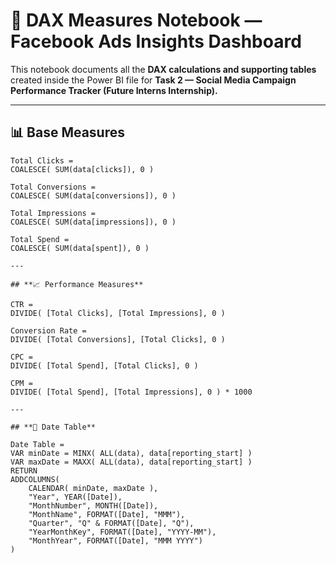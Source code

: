 # 📒 DAX Measures Notebook — Facebook Ads Insights Dashboard

This notebook documents all the **DAX calculations and supporting tables** created inside the Power BI file for **Task 2 — Social Media Campaign Performance Tracker (Future Interns Internship).**

---

## 📊 Base Measures

```DAX
Total Clicks =
COALESCE( SUM(data[clicks]), 0 )

Total Conversions =
COALESCE( SUM(data[conversions]), 0 )

Total Impressions =
COALESCE( SUM(data[impressions]), 0 )

Total Spend =
COALESCE( SUM(data[spent]), 0 )

---

## **📈 Performance Measures**

CTR =
DIVIDE( [Total Clicks], [Total Impressions], 0 )

Conversion Rate =
DIVIDE( [Total Conversions], [Total Clicks], 0 )

CPC =
DIVIDE( [Total Spend], [Total Clicks], 0 )

CPM =
DIVIDE( [Total Spend], [Total Impressions], 0 ) * 1000

---

## **📅 Date Table** 

Date Table =
VAR minDate = MINX( ALL(data), data[reporting_start] )
VAR maxDate = MAXX( ALL(data), data[reporting_start] )
RETURN
ADDCOLUMNS(
    CALENDAR( minDate, maxDate ),
    "Year", YEAR([Date]),
    "MonthNumber", MONTH([Date]),
    "MonthName", FORMAT([Date], "MMM"),
    "Quarter", "Q" & FORMAT([Date], "Q"),
    "YearMonthKey", FORMAT([Date], "YYYY-MM"),
    "MonthYear", FORMAT([Date], "MMM YYYY")
)

